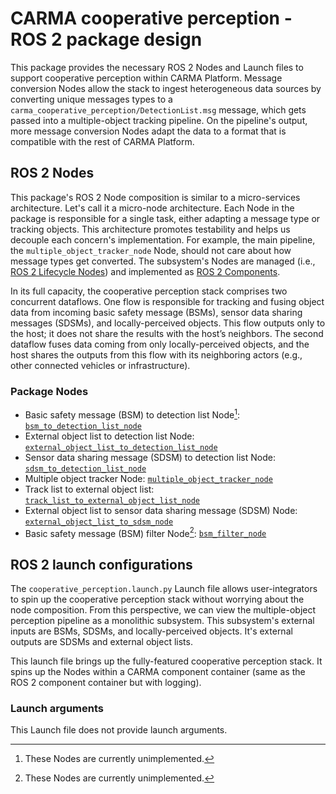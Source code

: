 # CARMA cooperative perception - ROS 2 package design

This package provides the necessary ROS 2 Nodes and Launch files to support cooperative perception within CARMA
Platform. Message conversion Nodes allow the stack to ingest heterogeneous data sources by converting unique messages
types to a `carma_cooperative_perception/DetectionList.msg` message, which gets passed into a multiple-object tracking
pipeline. On the pipeline's output, more message conversion Nodes adapt the data to a format that is compatible with
the rest of CARMA Platform.

## ROS 2 Nodes

This package's ROS 2 Node composition is similar to a micro-services architecture. Let's call it a micro-node
architecture. Each Node in the package is responsible for a single task, either adapting a message type or tracking
objects. This architecture promotes testability and helps us decouple each concern's implementation. For example, the
main pipeline, the `multiple_object_tracker_node` Node, should not care about how message types get converted. The
subsystem's Nodes are managed (i.e., [ROS 2 Lifecycle Nodes][ros2_lifecycle_nodes_link]) and implemented as
[ROS 2 Components][ros2_components_link].

In its full capacity, the cooperative perception stack comprises two concurrent dataflows. One flow is responsible for
tracking and fusing object data from incoming basic safety message (BSMs), sensor data sharing messages (SDSMs), and
locally-perceived objects. This flow outputs only to the host; it does not share the results with the host’s neighbors.
The second dataflow fuses data coming from only locally-perceived objects, and the host shares the outputs from this
flow with its neighboring actors (e.g., other connected vehicles or infrastructure).

### Package Nodes

- Basic safety message (BSM) to detection list Node[^1]: [`bsm_to_detection_list_node`][bsm_to_detection_list_node_docs]
- External object list to detection list Node: [`external_object_list_to_detection_list_node`][external_object_list_to_detection_list_node_docs]
- Sensor data sharing message (SDSM) to detection list Node: [`sdsm_to_detection_list_node`][sdsm_to_detection_list_node_docs]
- Multiple object tracker Node: [`multiple_object_tracker_node`][multiple_object_tracker_node_docs]
- Track list to external object list: [`track_list_to_external_object_list_node`][track_list_to_external_object_list_node_docs]
- External object list to sensor data sharing message (SDSM) Node: [`external_object_list_to_sdsm_node`][external_object_list_to_sdsm_node_docs]
- Basic safety message (BSM) filter Node[^1]: [`bsm_filter_node`][bsm_filter_node_docs]

[^1]: These Nodes are currently unimplemented.

[ros2_lifecycle_nodes_link]: https://design.ros2.org/articles/node_lifecycle.html
[ros2_components_link]: https://docs.ros.org/en/rolling/Concepts/Intermediate/About-Composition.html
[bsm_to_detection_list_node_docs]: bsm_to_detection_list_node.md
[external_object_list_to_detection_list_node_docs]: external_object_list_to_detection_list_node.md
[sdsm_to_detection_list_node_docs]: sdsm_to_detection_list_node.md
[multiple_object_tracker_node_docs]: multiple_object_tracker_node.md
[track_list_to_external_object_list_node_docs]: track_list_to_external_object_list_node.md
[external_object_list_to_sdsm_node_docs]: external_object_list_to_sdsm_node.md
[bsm_filter_node_docs]: bsm_filter_node.md

## ROS 2 launch configurations

The `cooperative_perception.launch.py` Launch file allows user-integrators to spin up the cooperative perception stack
without worrying about the node composition. From this perspective, we can view the multiple-object perception pipeline
as a monolithic subsystem. This subsystem's external inputs are BSMs, SDSMs, and locally-perceived objects. It's
external outputs are SDSMs and external object lists.

This launch file brings up the fully-featured cooperative perception stack. It spins up the Nodes within a CARMA
component container (same as the ROS 2 component container but with logging).

### Launch arguments

This Launch file does not provide launch arguments.
